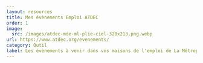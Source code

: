 ```yaml
---
layout: resources
title: Mes évènements Emploi ATDEC
order: 1
image:
  src: /images/atdec-mde-ml-plie-ciel-320x213.png.webp
url: https://www.atdec.org/evenements/
category: Outil
label: L﻿es évènements à venir dans vos maisons de l'emploi de La Métropole Nantaise
---
```

